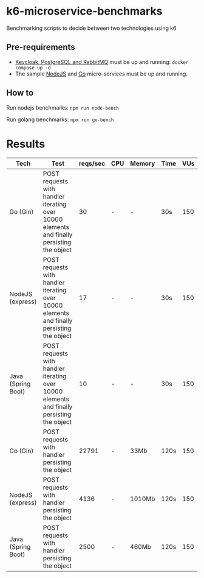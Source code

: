 # k6-microservice-benchmarks

Benchmarking scripts to decide between two technologies using k6

## Pre-requirements

- [Keycloak, PostgreSQL and RabbitMQ](https://github.com/aveiga/basic-golang-staticfile-server/blob/main/docker-compose.yml) must be up and running: `docker compose up -d`
- The sample [NodeJS](https://github.com/aveiga/basic-express-staticfile-server) and [Go](https://github.com/aveiga/basic-golang-staticfile-server) micro-services must be up and running.

## How to

Run nodejs benchmarks: `npm run node-bench`

Run golang benchmarks: `npm run go-bench`

# Results

| Tech               | Test                                                                                       | reqs/sec | CPU | Memory | Time | VUs |
| ------------------ | ------------------------------------------------------------------------------------------ | -------- | --- | ------ | ---- | --- |
| Go (Gin)           | POST requests with handler iterating over 10000 elements and finally persisting the object | 30       | -   | -      | 30s  | 150 |
| NodeJS (express)   | POST requests with handler iterating over 10000 elements and finally persisting the object | 17       | -   | -      | 30s  | 150 |
| Java (Spring Boot) | POST requests with handler iterating over 10000 elements and finally persisting the object | 10       | -   | -      | 30s  | 150 |
| Go (Gin)           | POST requests with handler persisting the object                                           | 22791    | -   | 33Mb   | 120s | 150 |
| NodeJS (express)   | POST requests with handler persisting the object                                           | 4136     | -   | 1010Mb | 120s | 150 |
| Java (Spring Boot) | POST requests with handler persisting the object                                           | 2500     | -   | 460Mb  | 120s | 150 |
